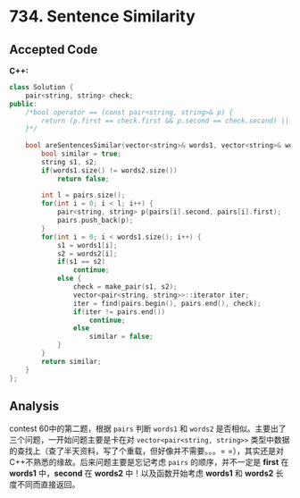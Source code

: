 # 734. Sentence Similarity

## Accepted Code

**C++:**

```c++
class Solution {
    pair<string, string> check;
public:
    /*bool operator == (const pair<string, string>& p) {
        return (p.first == check.first && p.second == check.second) || (p.first == check.second && p.second == check.first);
    }*/
    
    bool areSentencesSimilar(vector<string>& words1, vector<string>& words2, vector<pair<string, string>> pairs) {
        bool similar = true;
        string s1, s2;
        if(words1.size() != words2.size())
            return false;
        
        int l = pairs.size();
        for(int i = 0; i < l; i++) {
            pair<string, string> p(pairs[i].second, pairs[i].first);
            pairs.push_back(p);
        }
        for(int i = 0; i < words1.size(); i++) {
            s1 = words1[i];
            s2 = words2[i];
            if(s1 == s2)
                continue;
            else {
                check = make_pair(s1, s2);
                vector<pair<string, string>>::iterator iter;
                iter = find(pairs.begin(), pairs.end(), check); 
                if(iter != pairs.end())
                    continue;
                else
                    similar = false;
            }
        }
        return similar;
    }
};
```



## Analysis

contest 60中的第二题，根据 `pairs` 判断 `words1` 和 `words2` 是否相似。主要出了三个问题，一开始问题主要是卡在对 `vector<pair<string, string>>` 类型中数据的查找上（查了半天资料，写了个重载，但好像并不需要。。。= =），其实还是对C++不熟悉的缘故。后来问题主要是忘记考虑 `pairs` 的顺序，并不一定是 **first** 在 **words1** 中，**second** 在 **words2** 中！以及函数开始考虑 **words1** 和 **words2** 长度不同而直接返回。